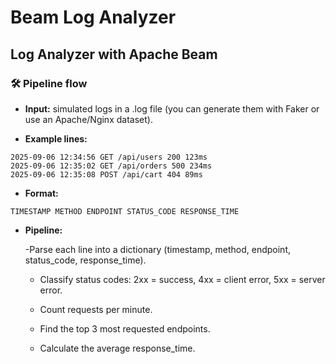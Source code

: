 # Beam Log Analyzer 
## Log Analyzer with Apache Beam

### 🛠️ Pipeline flow

- **Input:** simulated logs in a .log file (you can generate them with Faker or use an Apache/Nginx dataset).

- **Example lines:**

```
2025-09-06 12:34:56 GET /api/users 200 123ms
2025-09-06 12:35:02 GET /api/orders 500 234ms
2025-09-06 12:35:08 POST /api/cart 404 89ms
```

- **Format:**

```
TIMESTAMP METHOD ENDPOINT STATUS_CODE RESPONSE_TIME
```

- **Pipeline:**

    -Parse each line into a dictionary (timestamp, method, endpoint, status_code, response_time).
    
    - Classify status codes: 2xx = success, 4xx = client error, 5xx = server error.
    
    - Count requests per minute.
    
    - Find the top 3 most requested endpoints.
    
    - Calculate the average response_time.